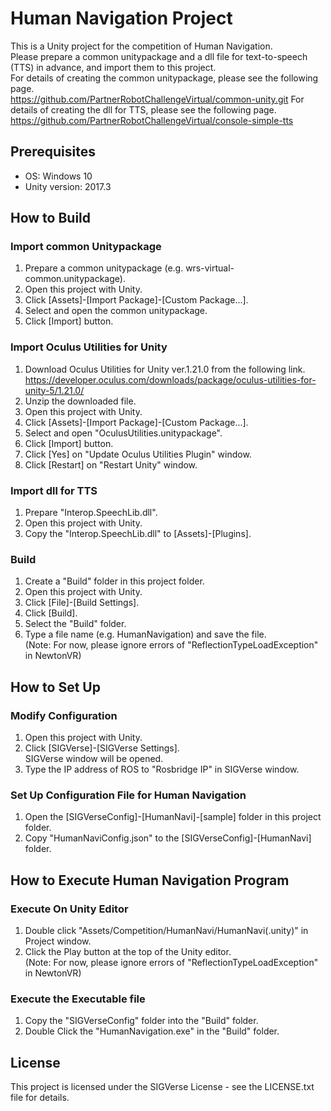 # Human Navigation Project

This is a Unity project for the competition of Human Navigation.  
Please prepare a common unitypackage and a dll file for text-to-speech (TTS) in advance, and import them to this project.  
For details of creating the common unitypackage, please see the following page.  
https://github.com/PartnerRobotChallengeVirtual/common-unity.git
For details of creating the dll for TTS, please see the following page.  
https://github.com/PartnerRobotChallengeVirtual/console-simple-tts

## Prerequisites

- OS: Windows 10
- Unity version: 2017.3

## How to Build

### Import common Unitypackage

1. Prepare a common unitypackage (e.g. wrs-virtual-common.unitypackage).
2. Open this project with Unity.
3. Click [Assets]-[Import Package]-[Custom Package...].
3. Select and open the common unitypackage.
4. Click [Import] button.

### Import Oculus Utilities for Unity

1. Download Oculus Utilities for Unity ver.1.21.0 from the following link.  
https://developer.oculus.com/downloads/package/oculus-utilities-for-unity-5/1.21.0/
2. Unzip the downloaded file.
3. Open this project with Unity.
4. Click [Assets]-[Import Package]-[Custom Package...].
5. Select and open "OculusUtilities.unitypackage".
6. Click [Import] button.
7. Click [Yes] on "Update Oculus Utilities Plugin" window.
8. Click [Restart] on "Restart Unity" window.

### Import dll for TTS
1. Prepare "Interop.SpeechLib.dll".
2. Open this project with Unity.
3. Copy the "Interop.SpeechLib.dll" to [Assets]-[Plugins].

### Build
1. Create a "Build" folder in this project folder.
2. Open this project with Unity.
3. Click [File]-[Build Settings].
4. Click [Build].
5. Select the "Build" folder.
6. Type a file name (e.g. HumanNavigation) and save the file.  
(Note: For now, please ignore errors of "ReflectionTypeLoadException" in NewtonVR)

## How to Set Up

### Modify Configuration

1. Open this project with Unity.
2. Click [SIGVerse]-[SIGVerse Settings].  
SIGVerse window will be opened.
3. Type the IP address of ROS to "Rosbridge IP" in SIGVerse window.

### Set Up Configuration File for Human Navigation

1. Open the [SIGVerseConfig]-[HumanNavi]-[sample] folder in this project folder.
2. Copy "HumanNaviConfig.json" to the [SIGVerseConfig]-[HumanNavi] folder.

## How to Execute Human Navigation Program

### Execute On Unity Editor
1. Double click "Assets/Competition/HumanNavi/HumanNavi(.unity)" in Project window.
2. Click the Play button at the top of the Unity editor.  
(Note: For now, please ignore errors of "ReflectionTypeLoadException" in NewtonVR)

### Execute the Executable file
1. Copy the "SIGVerseConfig" folder into the "Build" folder.
2. Double Click the "HumanNavigation.exe" in the "Build" folder.

## License

This project is licensed under the SIGVerse License - see the LICENSE.txt file for details.
